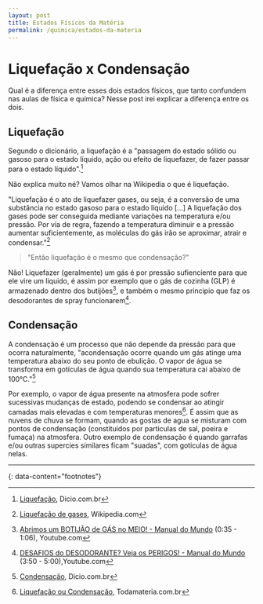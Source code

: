 ```yaml
---
layout: post
title: Estados Físicos da Matéria
permalink: /quimica/estados-da-materia
---
```


# Liquefação x Condensação
Qual é a diferença entre esses dois estados físicos, que tanto confundem nas aulas de física e química? Nesse post irei explicar a diferença entre os dois.

## Liquefação
Segundo o dicionário, a liquefação é a "passagem do estado sólido ou gasoso para o estado líquido, ação ou efeito de liquefazer, de fazer passar para o estado líquido".[^1]

Não explica muito né? Vamos olhar na Wikipedia o que é liquefação.

"Liquefação é o ato de liquefazer gases, ou seja, é a conversão de uma substância no estado gasoso para o estado líquido [...] A liquefação dos gases pode ser conseguida mediante variações na temperatura e/ou pressão. Por via de regra, fazendo a temperatura diminuir e a pressão aumentar suficientemente, as moléculas do gás irão se aproximar, atrair e condensar."[^2]

> "Então liquefação é o mesmo que condensação?"

Não! Liquefazer (geralmente) um gás é por pressão sufienciente para que ele vire um liquido, é assim por exemplo que o gás de cozinha (GLP) é armazenado dentro dos butijões[^3], e também o mesmo principio que faz os desodorantes de spray funcionarem[^4].

## Condensação
A condensação é um processo que não depende da pressão para que ocorra naturalmente, "acondensação ocorre quando um gás atinge uma temperatura abaixo do seu ponto de ebulição. O vapor de água se transforma em gotículas de água quando sua temperatura cai abaixo de 100°C."[^5]

Por exemplo, o vapor de água presente na atmosfera pode sofrer sucessivas mudanças de estado, podendo se condensar ao atingir camadas mais elevadas e com temperaturas menores[^6]. É assim que as nuvens de chuva se formam, quando as gostas de agua se misturam com pontos de condensação (constituidos por particulas de sal, poeira e fumaça) na atmosfera. Outro exemplo de condensação é quando garrafas e/ou outras supercies similares ficam "suadas", com goticulas de água nelas.

---
{: data-content="footnotes"}

[^1]: [Liquefação](https://www.dicio.com.br/liquefacao/), Dicio.com.br
[^2]: [Liquefação de gases](https://pt.wikipedia.org/wiki/Liquefação_de_gases), Wikipedia.com
[^3]: [Abrimos um BOTIJÃO de GÁS no MEIO! - Manual do Mundo](https://www.youtube.com/watch?v=TPQhrJ2Z-j8) (0:35 - 1:06), Youtube.com
[^4]:[DESAFIOS do DESODORANTE? Veja os PERIGOS! - Manual do Mundo](https://www.youtube.com/watch?v=hiWVJ38Vc5I) (3:50 - 5:00),Youtube.com
[^5]: [Condensação](https://www.dicio.com.br/condensacao/), Dicio.com.br
[^6]: [Liquefação ou Condensação](https://www.todamateria.com.br/liquefacao-ou-condensacao), Todamateria.com.br

